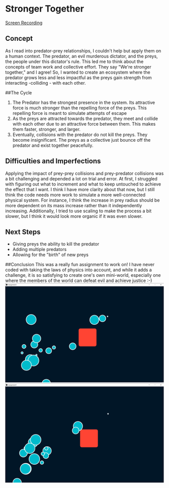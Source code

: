 # Stronger Together
[Screen Recording](https://www.youtube.com/watch?v=vLMYLRdXG7s&feature=youtu.be)

## Concept
As I read into predator-prey relationships, I couldn't help but apply them on a human context. The predator, an evil murderous dictator, and the preys, the people under this dictator's rule. This led me to think about the concepts of team work and collective effort. They say "We're stronger together," and I agree! So, I wanted to create an ecosystem where the predator grows less and less impactful as the preys gain strength from interacting -colliding - with each other. 

##The Cycle 
1. The Predator has the strongest presence in the system. Its attractive force is much stronger than the repelling force of the preys. This repelling force is meant to simulate attempts of escape 
2. As the preys are attracted towards the predator, they meet and collide with each other due to an attractive force between them. This makes them faster, stronger, and larger. 
3. Eventually, collisions with the predator do not kill the preys. They become insignificant. The preys as a collective just bounce off the predator and exist together peacefully. 

## Difficulties and Imperfections
Applying the impact of prey-prey collisions and prey-predator collisions was a bit challenging and depended a lot on trial and error. At first, I struggled with figuring out what to increment and what to keep untouched to achieve the effect that I want. I think I have more clarity about that now, but I still think the code needs more work to simulate a more well-connected physical system. For instance, I think the increase in prey radius should be more dependent on its mass increase rather than it independently increasing. Additionally, I tried to use scaling to make the process a bit slower, but I think it would look more organic if it was even slower.

## Next Steps
- Giving preys the ability to kill the predator
- Adding multiple predators
- Allowing for the "birth" of new preys


##Conclusion
This was a really fun assignment to work on! I have never coded with taking the laws of physics into account, and while it adds a challenge, it is so satisfying to create one's own mini-world, especially one where the members of the world can defeat evil and achieve justice :-) 
![Screenshot1](https://github.com/sarahalyahya/robotapsyche/blob/3a9912d36b42a81aa9390e9312c7e386ad1ef9e1/feb14/Screenshot1.png)
![Screenshot2](https://github.com/sarahalyahya/robotapsyche/blob/bf40b8dddc04787b673e41c0d48376405960092d/feb14/Screenshot2.png)
